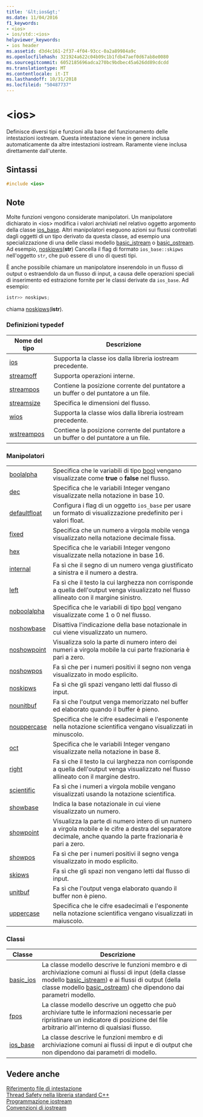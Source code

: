 ```yaml
---
title: '&lt;ios&gt;'
ms.date: 11/04/2016
f1_keywords:
- <ios>
- ios/std::<ios>
helpviewer_keywords:
- ios header
ms.assetid: d3d4c161-2f37-4f04-93cc-0a2a89984a9c
ms.openlocfilehash: 321924a622c04b09c1b1fdb47aef0d67ab8e0080
ms.sourcegitcommit: 6052185696adca270bc9bdbec45a626dd89cdcdd
ms.translationtype: MT
ms.contentlocale: it-IT
ms.lasthandoff: 10/31/2018
ms.locfileid: "50487737"
---
```

# <a name="ltiosgt"></a>&lt;ios&gt;

Definisce diversi tipi e funzioni alla base del funzionamento delle intestazioni iostream. Questa intestazione viene in genere inclusa automaticamente da altre intestazioni iostream. Raramente viene inclusa direttamente dall'utente.

## <a name="syntax"></a>Sintassi

```cpp
#include <ios>

```

## <a name="remarks"></a>Note

Molte funzioni vengono considerate manipolatori. Un manipolatore dichiarato in \<ios> modifica i valori archiviati nel relativo oggetto argomento della classe [ios_base](../standard-library/ios-base-class.md). Altri manipolatori eseguono azioni sui flussi controllati dagli oggetti di un tipo derivato da questa classe, ad esempio una specializzazione di una delle classi modello [basic_istream](../standard-library/basic-istream-class.md) o [basic_ostream](../standard-library/basic-ostream-class.md). Ad esempio, [noskipws](../standard-library/ios-functions.md#noskipws)(**str**) Cancella il flag di formato `ios_base::skipws` nell'oggetto `str`, che può essere di uno di questi tipi.

È anche possibile chiamare un manipolatore inserendolo in un flusso di output o estraendolo da un flusso di input, a causa delle operazioni speciali di inserimento ed estrazione fornite per le classi derivate da `ios_base`. Ad esempio:

```cpp
istr>> noskipws;
```

chiama [noskipws](../standard-library/ios-functions.md#noskipws)(**istr**).

### <a name="typedefs"></a>Definizioni typedef

|Nome del tipo|Descrizione|
|-|-|
|[ios](../standard-library/ios-typedefs.md#ios)|Supporta la classe ios dalla libreria iostream precedente.|
|[streamoff](../standard-library/ios-typedefs.md#streamoff)|Supporta operazioni interne.|
|[streampos](../standard-library/ios-typedefs.md#streampos)|Contiene la posizione corrente del puntatore a un buffer o del puntatore a un file.|
|[streamsize](../standard-library/ios-typedefs.md#streamsize)|Specifica le dimensioni del flusso.|
|[wios](../standard-library/ios-typedefs.md#wios)|Supporta la classe wios dalla libreria iostream precedente.|
|[wstreampos](../standard-library/ios-typedefs.md#wstreampos)|Contiene la posizione corrente del puntatore a un buffer o del puntatore a un file.|

### <a name="manipulators"></a>Manipolatori

|||
|-|-|
|[boolalpha](../standard-library/ios-functions.md#boolalpha)|Specifica che le variabili di tipo [bool](../cpp/bool-cpp.md) vengano visualizzate come **true** o **false** nel flusso.|
|[dec](../standard-library/ios-functions.md#dec)|Specifica che le variabili Integer vengano visualizzate nella notazione in base 10.|
|[defaultfloat](../standard-library/ios-functions.md#ios_defaultfloat)|Configura i flag di un oggetto `ios_base` per usare un formato di visualizzazione predefinito per i valori float.|
|[fixed](../standard-library/ios-functions.md#fixed)|Specifica che un numero a virgola mobile venga visualizzato nella notazione decimale fissa.|
|[hex](../standard-library/ios-functions.md#hex)|Specifica che le variabili Integer vengono visualizzate nella notazione in base 16.|
|[internal](../standard-library/ios-functions.md#internal)|Fa sì che il segno di un numero venga giustificato a sinistra e il numero a destra.|
|[left](../standard-library/ios-functions.md#left)|Fa sì che il testo la cui larghezza non corrisponde a quella dell'output venga visualizzato nel flusso allineato con il margine sinistro.|
|[noboolalpha](../standard-library/ios-functions.md#noboolalpha)|Specifica che le variabili di tipo [bool](../cpp/bool-cpp.md) vengano visualizzate come 1 o 0 nel flusso.|
|[noshowbase](../standard-library/ios-functions.md#noshowbase)|Disattiva l'indicazione della base notazionale in cui viene visualizzato un numero.|
|[noshowpoint](../standard-library/ios-functions.md#noshowpoint)|Visualizza solo la parte di numero intero dei numeri a virgola mobile la cui parte frazionaria è pari a zero.|
|[noshowpos](../standard-library/ios-functions.md#noshowpos)|Fa sì che per i numeri positivi il segno non venga visualizzato in modo esplicito.|
|[noskipws](../standard-library/ios-functions.md#noskipws)|Fa sì che gli spazi vengano letti dal flusso di input.|
|[nounitbuf](../standard-library/ios-functions.md#nounitbuf)|Fa sì che l'output venga memorizzato nel buffer ed elaborato quando il buffer è pieno.|
|[nouppercase](../standard-library/ios-functions.md#nouppercase)|Specifica che le cifre esadecimali e l'esponente nella notazione scientifica vengano visualizzati in minuscolo.|
|[oct](../standard-library/ios-functions.md#oct)|Specifica che le variabili Integer vengano visualizzate nella notazione in base 8.|
|[right](../standard-library/ios-functions.md#right)|Fa sì che il testo la cui larghezza non corrisponde a quella dell'output venga visualizzato nel flusso allineato con il margine destro.|
|[scientific](../standard-library/ios-functions.md#scientific)|Fa sì che i numeri a virgola mobile vengano visualizzati usando la notazione scientifica.|
|[showbase](../standard-library/ios-functions.md#showbase)|Indica la base notazionale in cui viene visualizzato un numero.|
|[showpoint](../standard-library/ios-functions.md#showpoint)|Visualizza la parte di numero intero di un numero a virgola mobile e le cifre a destra del separatore decimale, anche quando la parte frazionaria è pari a zero.|
|[showpos](../standard-library/ios-functions.md#showpos)|Fa sì che per i numeri positivi il segno venga visualizzato in modo esplicito.|
|[skipws](../standard-library/ios-functions.md#skipws)|Fa sì che gli spazi non vengano letti dal flusso di input.|
|[unitbuf](../standard-library/ios-functions.md#unitbuf)|Fa sì che l'output venga elaborato quando il buffer non è pieno.|
|[uppercase](../standard-library/ios-functions.md#uppercase)|Specifica che le cifre esadecimali e l'esponente nella notazione scientifica vengano visualizzati in maiuscolo.|

### <a name="classes"></a>Classi

|Classe|Descrizione|
|-|-|
|[basic_ios](../standard-library/basic-ios-class.md)|La classe modello descrive le funzioni membro e di archiviazione comuni ai flussi di input (della classe modello [basic_istream](../standard-library/basic-istream-class.md)) e ai flussi di output (della classe modello [basic_ostream](../standard-library/basic-ostream-class.md)) che dipendono dai parametri modello.|
|[fpos](../standard-library/fpos-class.md)|La classe modello descrive un oggetto che può archiviare tutte le informazioni necessarie per ripristinare un indicatore di posizione del file arbitrario all'interno di qualsiasi flusso.|
|[ios_base](../standard-library/ios-base-class.md)|La classe descrive le funzioni membro e di archiviazione comuni ai flussi di input e di output che non dipendono dai parametri di modello.|

## <a name="see-also"></a>Vedere anche

[Riferimento file di intestazione](../standard-library/cpp-standard-library-header-files.md)<br/>
[Thread Safety nella libreria standard C++](../standard-library/thread-safety-in-the-cpp-standard-library.md)<br/>
[Programmazione iostream](../standard-library/iostream-programming.md)<br/>
[Convenzioni di iostream](../standard-library/iostreams-conventions.md)<br/>
